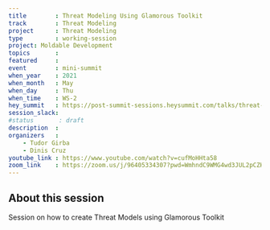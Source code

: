 ```yaml
---
title        : Threat Modeling Using Glamorous Toolkit
track        : Threat Modeling
project      : Threat Modeling
type         : working-session
project: Moldable Development
topics       :
featured     :
event        : mini-summit
when_year    : 2021
when_month   : May
when_day     : Thu
when_time    : WS-2
hey_summit   : https://post-summit-sessions.heysummit.com/talks/threat-modeling-using-glamorous-toolkit/
session_slack:
#status       : draft
description  :
organizers   :
    - Tudor Girba
    - Dinis Cruz
youtube_link : https://www.youtube.com/watch?v=cufMoHHta58
zoom_link    : https://zoom.us/j/96405334307?pwd=WmhndC9WMG4wd3JUL2pCZHVCMXN2QT09
---
```


## About this session

Session on how to create Threat Models using Glamorous Toolkit
